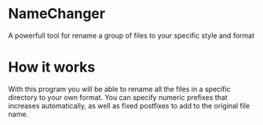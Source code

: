 # NameChanger
A powerfull tool for rename a group of files to your specific style and format

# How it works
With this program you will be able to rename all the files in a specific directory to your own format.
You can specify numeric prefixes that increases automatically, as well as fixed postfixes to add to the original file name.

